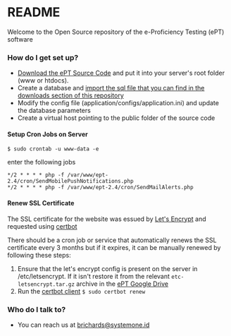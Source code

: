 # README #

Welcome to the Open Source repository of the e-Proficiency Testing (ePT) software

### How do I get set up? ###

* [Download the ePT Source Code](https://github.com/SystemOne/ept/releases) and put it into your server's root folder (www or htdocs). 
* Create a database and [import the sql file that you can find in the downloads section of this repository](https://github.com/SystemOne/ept/releases)
* Modify the config file (application/configs/application.ini) and update the database parameters
* Create a virtual host pointing to the public folder of the source code

#### Setup Cron Jobs on Server ####
`
$ sudo crontab -u www-data -e
`

enter the following jobs
```
*/2 * * * * php -f /var/www/ept-2.4/cron/SendMobilePushNotifications.php
*/2 * * * * php -f /var/www/ept-2.4/cron/SendMailAlerts.php
```

#### Renew SSL Certificate
The SSL certificate for the website was essued by [Let's Encrypt](https://letsencrypt.org) and requested using [certbot](https://certbot.eff.org/lets-encrypt/ubuntubionic-apache)

There should be a cron job or service that automatically renews the SSL certificate every 3 months but if it expires, it can be manually renewed by following these steps:
1. Ensure that the let's encrypt config is present on the server in /etc/letsencrypt. If it isn't restore it from the relevant `etc-letsencrypt.tar.gz` archive in the [ePT Google Drive](https://drive.google.com/drive/u/1/folders/1CAYmMOAKExvfctmwJ62MpfLLCpJnEeq7)
2. Run the [certbot client](https://certbot.eff.org/lets-encrypt/ubuntubionic-apache) `$ sudo certbot renew`

### Who do I talk to? ###

* You can reach us at brichards@systemone.id
